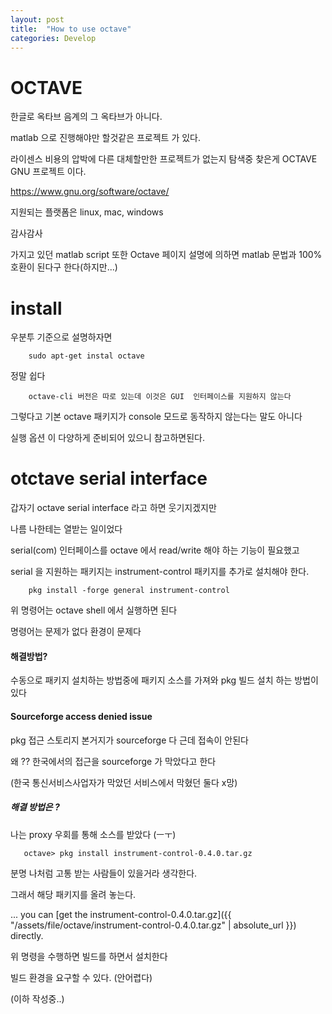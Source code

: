 ```yaml
---
layout: post
title:  "How to use octave"
categories: Develop
---
```

# OCTAVE
한글로 옥타브 음계의 그 옥타브가 아니다.
 
matlab 으로 진행해야만 할것같은 프로젝트 가 있다.

라이센스 비용의 압박에 다른 대체할만한 프로젝트가 없는지 탐색중 찾은게 
OCTAVE GNU 프로젝트 이다. 

https://www.gnu.org/software/octave/

지원되는 플랫폼은 linux, mac, windows 

감사감사 

가지고 있던 matlab script 또한 Octave 페이지 설명에 의하면 matlab 문법과 100% 호환이 된다구 한다(하지만...)

# install 
우분투 기준으로 설명하자면 

        sudo apt-get instal octave

정말 쉽다 

        octave-cli 버전은 따로 있는데 이것은 GUI  인터페이스를 지원하지 않는다 

그렇다고 기본 octave 패키지가 console 모드로 동작하지 않는다는 말도 아니다 

실행 옵션 이 다양하게 준비되어 있으니 참고하면된다.


# otctave serial interface

갑자기 octave serial interface 라고 하면 웃기지겠지만 

나름 나한테는 열받는 일이었다 

serial(com) 인터페이스를 octave  에서 read/write 해야 하는 기능이 필요했고

serial 을 지원하는 패키지는 instrument-control 패키지를 추가로 설치해야 한다.



        pkg install -forge general instrument-control 



위 명령어는 octave shell 에서 실행하면 된다 

명령어는 문제가 없다 환경이 문제다 


#### 해결방법?

수동으로 패키지 설치하는 방법중에 패키지 소스를 가져와 pkg 빌드 설치 하는 방법이 있다

#### Sourceforge access denied issue

pkg 접근 스토리지 본거지가 sourceforge 다 근데 접속이 안된다 

왜 ?? 한국에서의 접근을 sourceforge 가 막았다고 한다 

(한국 통신서비스사업자가 막았던 서비스에서 막혔던 둘다 x망)

##### 해결 방법은 ? 



나는 proxy 우회를 통해 소스를 받았다 (ㅡㅜ) 



       octave> pkg install instrument-control-0.4.0.tar.gz




분명 나처럼 고통 받는 사람들이 있을거라 생각한다.

그래서 해당 패키지를 올려 놓는다.

... you can [get the instrument-control-0.4.0.tar.gz]({{ "/assets/file/octave/instrument-control-0.4.0.tar.gz" | absolute_url }}) directly.

위 명령을 수행하면 빌드를 하면서 설치한다 

빌드 환경을 요구할 수 있다. (안어렵다)

(이하 작성중..)